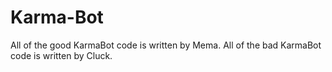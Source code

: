 # Karma-Bot
All of the good KarmaBot code is written by Mema.
All of the bad KarmaBot code is written by Cluck.
